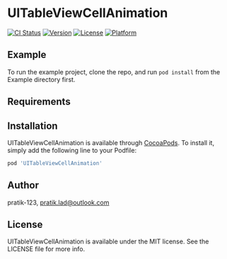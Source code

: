 # UITableViewCellAnimation

[![CI Status](https://img.shields.io/travis/pratik-123/UITableViewCellAnimation.svg?style=flat)](https://travis-ci.org/pratik-123/UITableViewCellAnimation)
[![Version](https://img.shields.io/cocoapods/v/UITableViewCellAnimation.svg?style=flat)](https://cocoapods.org/pods/UITableViewCellAnimation)
[![License](https://img.shields.io/cocoapods/l/UITableViewCellAnimation.svg?style=flat)](https://cocoapods.org/pods/UITableViewCellAnimation)
[![Platform](https://img.shields.io/cocoapods/p/UITableViewCellAnimation.svg?style=flat)](https://cocoapods.org/pods/UITableViewCellAnimation)

## Example

To run the example project, clone the repo, and run `pod install` from the Example directory first.

## Requirements

## Installation

UITableViewCellAnimation is available through [CocoaPods](https://cocoapods.org). To install
it, simply add the following line to your Podfile:

```ruby
pod 'UITableViewCellAnimation'
```

## Author

pratik-123, pratik.lad@outlook.com

## License

UITableViewCellAnimation is available under the MIT license. See the LICENSE file for more info.
